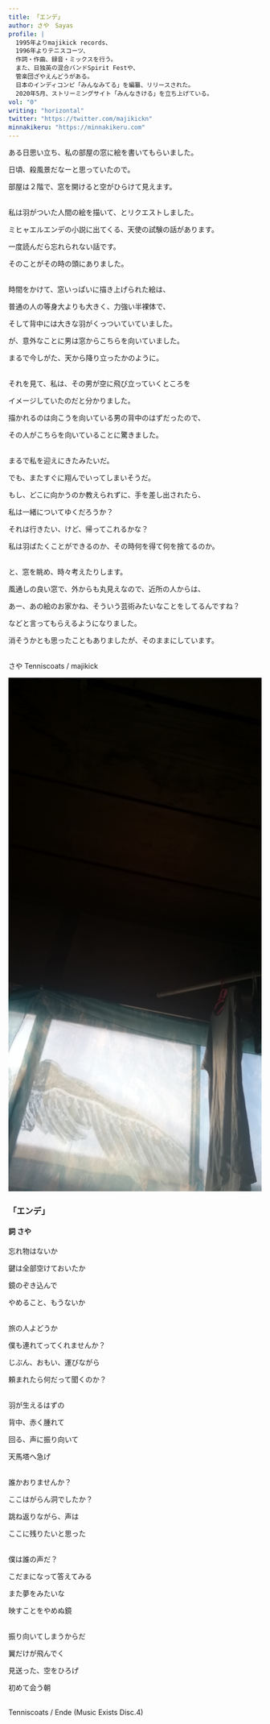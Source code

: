 ```yaml
---
title: 「エンデ」
author: さや　Sayas
profile: |
  1995年よりmajikick records、
  1996年よりテニスコーツ、
  作詞・作曲、録音・ミックスを行う。
  また、日独英の混合バンドSpirit Festや、
  管楽団ざやえんどうがある。
  日本のインディコンピ「みんなみてる」を編纂、リリースされた。
  2020年5月、ストリーミングサイト「みんなきける」を立ち上げている。
vol: "0"
writing: "horizontal"
twitter: "https://twitter.com/majikickn"
minnakikeru: "https://minnakikeru.com"
---
```


ある日思い立ち、私の部屋の窓に絵を書いてもらいました。

日頃、殺風景だなーと思っていたので。

部屋は２階で、窓を開けると空がひらけて見えます。

<br/>
私は羽がついた人間の絵を描いて、とリクエストしました。

ミヒャエルエンデの小説に出てくる、天使の試験の話があります。

一度読んだら忘れられない話です。

そのことがその時の頭にありました。

<br/>
時間をかけて、窓いっぱいに描き上げられた絵は、

普通の人の等身大よりも大きく、力強い半裸体で、

そして背中には大きな羽がくっついていていました。

が、意外なことに男は窓からこちらを向いていました。

まるで今しがた、天から降り立ったかのように。

<br/>
それを見て、私は、その男が空に飛び立っていくところを

イメージしていたのだと分かりました。

描かれるのは向こうを向いている男の背中のはずだったので、

その人がこちらを向いていることに驚きました。

<br/>
まるで私を迎えにきたみたいだ。

でも、またすぐに翔んでいってしまいそうだ。

もし、どこに向かうのか教えられずに、手を差し出されたら、

私は一緒についてゆくだろうか？

それは行きたい、けど、帰ってこれるかな？

私は羽ばたくことができるのか、その時何を得て何を捨てるのか。

<br/>
と、窓を眺め、時々考えたりします。

風通しの良い窓で、外からも丸見えなので、近所の人からは、

あー、あの絵のお家かね、そういう芸術みたいなことをしてるんですね？

などと言ってもらえるようになりました。

消そうかとも思ったこともありましたが、そのままにしています。

<br/>
さや
Tenniscoats / majikick

![窓の天使](Mado-no-Tensi.jpg)

### 「エンデ」

#### 詞  さや

忘れ物はないか

鍵は全部空けておいたか

鏡のぞき込んで

やめること、もうないか

<br/>
旅の人よどうか

僕も連れてってくれませんか？

じぶん、おもい、運びながら

頼まれたら何だって聞くのか？

<br/>
羽が生えるはずの

背中、赤く腫れて

回る、声に振り向いて

天馬塔へ急げ

<br/>
誰かおりませんか？

ここはがらん洞でしたか？

跳ね返りながら、声は

ここに残りたいと思った

<br/>
僕は誰の声だ？

こだまになって答えてみる

また夢をみたいな

映すことをやめぬ鏡

<br/>
振り向いてしまうからだ

翼だけが飛んでく

見送った、空をひろげ

初めて会う朝

<br/>
Tenniscoats / Ende (Music Exists Disc.4)
